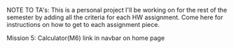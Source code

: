 NOTE TO TA's:
This is a personal project I'll be working on for the rest of the semester by adding all the criteria for each HW assignment.
Come here for instructions on how to get to each assignment piece.

Mission 5: Calculator(M6) link in navbar on home page

